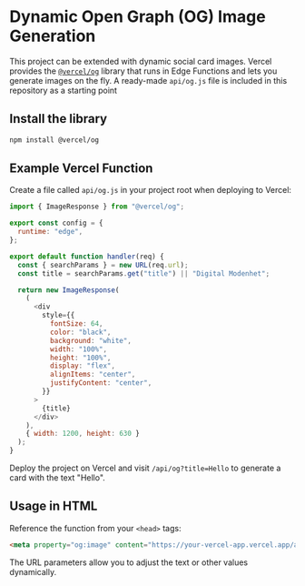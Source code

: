 # Dynamic Open Graph (OG) Image Generation

This project can be extended with dynamic social card images. Vercel provides the [`@vercel/og`](https://vercel.com/docs/functions/og-image-generation) library that runs in Edge Functions and lets you generate images on the fly. A ready-made `api/og.js` file is included in this repository as a starting point

## Install the library
    
```bash
npm install @vercel/og
```

## Example Vercel Function

Create a file called `api/og.js` in your project root when deploying to Vercel:

```javascript
import { ImageResponse } from "@vercel/og";

export const config = {
  runtime: "edge",
};

export default function handler(req) {
  const { searchParams } = new URL(req.url);
  const title = searchParams.get("title") || "Digital Modenhet";

  return new ImageResponse(
    (
      <div
        style={{
          fontSize: 64,
          color: "black",
          background: "white",
          width: "100%",
          height: "100%",
          display: "flex",
          alignItems: "center",
          justifyContent: "center",
        }}
      >
        {title}
      </div>
    ),
    { width: 1200, height: 630 }
  );
}
```

Deploy the project on Vercel and visit `/api/og?title=Hello` to generate a card with the text "Hello".

## Usage in HTML

Reference the function from your `<head>` tags:

```html
<meta property="og:image" content="https://your-vercel-app.vercel.app/api/og?title=Your%20Title" />
```

The URL parameters allow you to adjust the text or other values dynamically.
